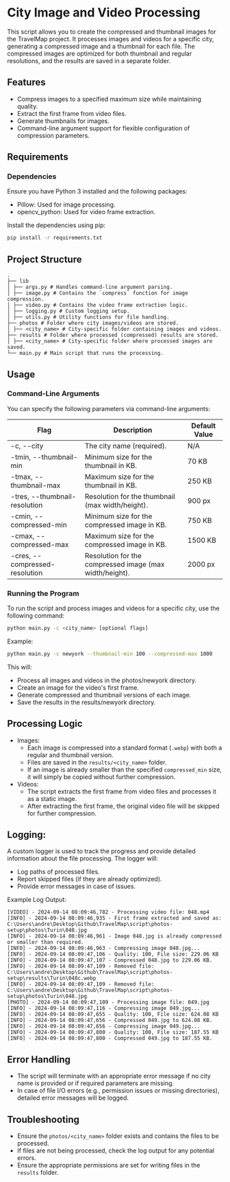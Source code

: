 # City Image and Video Processing

This script allows you to create the compressed and thumbnail images for the TravelMap project. It processes images and videos for a specific city, generating a compressed image and a thumbnail for each file. The compressed images are optimized for both thumbnail and regular resolutions, and the results are saved in a separate folder.

## Features

- Compress images to a specified maximum size while maintaining quality.
- Extract the first frame from video files.
- Generate thumbnails for images.
- Command-line argument support for flexible configuration of compression parameters.

## Requirements

### Dependencies

Ensure you have Python 3 installed and the following packages:

- Pillow: Used for image processing.
- opencv_python: Used for video frame extraction.

Install the dependencies using pip:

```bash
pip install -r requirements.txt
```

## Project Structure

```text
.
├── lib
│ ├── args.py # Handles command-line argument parsing.
│ ├── image.py # Contains the `compress` function for image compression.
│ ├── video.py # Contains the video frame extraction logic.
│ ├── logging.py # Custom logging setup.
│ ├── utils.py # Utility functions for file handling.
├── photos # Folder where city images/videos are stored.
│ ├── <city_name> # City-specific folder containing images and videos.
├── results # Folder where processed (compressed) results are stored.
│ ├── <city_name> # City-specific folder where processed images are saved.
└── main.py # Main script that runs the processing.
```

## Usage

### Command-Line Arguments

You can specify the following parameters via command-line arguments:

| Flag                           | Description                                             | Default Value |
| ------------------------------ | ------------------------------------------------------- | ------------- |
| -c, --city                     | The city name (required).                               | N/A           |
| -tmin, --thumbnail-min         | Minimum size for the thumbnail in KB.                   | 70 KB         |
| -tmax, --thumbnail-max         | Maximum size for the thumbnail in KB.                   | 250 KB        |
| -tres, --thumbnail-resolution  | Resolution for the thumbnail (max width/height).        | 900 px        |
| -cmin, --compressed-min        | Minimum size for the compressed image in KB.            | 750 KB        |
| -cmax, --compressed-max        | Maximum size for the compressed image in KB.            | 1500 KB       |
| -cres, --compressed-resolution | Resolution for the compressed image (max width/height). | 2000 px       |

### Running the Program

To run the script and process images and videos for a specific city, use the following command:

```bash
python main.py -c <city_name> [optional flags]
```

Example:

```bash
python main.py -c newyork --thumbnail-min 100 --compressed-max 1000
```

This will:

- Process all images and videos in the photos/newyork directory.
- Create an image for the video's first frame.
- Generate compressed and thumbnail versions of each image.
- Save the results in the results/newyork directory.

## Processing Logic

- Images:
  - Each image is compressed into a standard format (`.webp`) with both a regular and thumbnail version.
  - Files are saved in the `results/<city_name>` folder.
  - If an image is already smaller than the specified `compressed_min` size, it will simply be copied without further compression.
- Videos:
  - The script extracts the first frame from video files and processes it as a static image.
  - After extracting the first frame, the original video file will be skipped for further compression.

## Logging:

A custom logger is used to track the progress and provide detailed information about the file processing.
The logger will:

- Log paths of processed files.
- Report skipped files (if they are already optimized).
- Provide error messages in case of issues.

Example Log Output:

```text
[VIDEO] - 2024-09-14 08:09:46,782 - Processing video file: 048.mp4
[INFO] - 2024-09-14 08:09:46,935 - First frame extracted and saved as: C:\Users\andre\Desktop\Github\TravelMap\script\photos-setup\photos\Turin\048.jpg
[INFO] - 2024-09-14 08:09:46,961 - Image 048.jpg is already compressed or smaller than required.
[INFO] - 2024-09-14 08:09:46,963 - Compressing image 048.jpg...
[INFO] - 2024-09-14 08:09:47,106 - Quality: 100, File size: 229.06 KB
[INFO] - 2024-09-14 08:09:47,107 - Compressed 048.jpg to 229.06 KB.
[INFO] - 2024-09-14 08:09:47,109 - Removed file: C:\Users\andre\Desktop\Github\TravelMap\script\photos-setup\results\Turin\048c.webp
[INFO] - 2024-09-14 08:09:47,109 - Removed file: C:\Users\andre\Desktop\Github\TravelMap\script\photos-setup\photos\Turin\048.jpg
[PHOTO] - 2024-09-14 08:09:47,109 - Processing image file: 049.jpg
[INFO] - 2024-09-14 08:09:47,116 - Compressing image 049.jpg...
[INFO] - 2024-09-14 08:09:47,655 - Quality: 100, File size: 624.08 KB
[INFO] - 2024-09-14 08:09:47,656 - Compressed 049.jpg to 624.08 KB.
[INFO] - 2024-09-14 08:09:47,656 - Compressing image 049.jpg...
[INFO] - 2024-09-14 08:09:47,800 - Quality: 100, File size: 187.55 KB
[INFO] - 2024-09-14 08:09:47,800 - Compressed 049.jpg to 187.55 KB.
```

## Error Handling

- The script will terminate with an appropriate error message if no city name is provided or if required parameters are missing.
- In case of file I/O errors (e.g., permission issues or missing directories), detailed error messages will be logged.

## Troubleshooting

- Ensure the `photos/<city_name>` folder exists and contains the files to be processed.
- If files are not being processed, check the log output for any potential errors.
- Ensure the appropriate permissions are set for writing files in the `results` folder.
